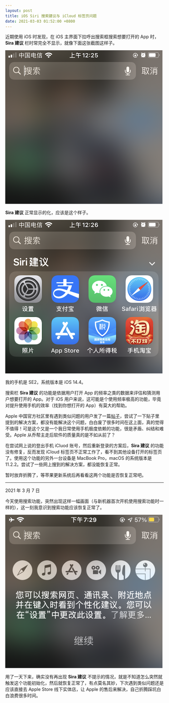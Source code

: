 ```yaml
---
layout: post
title: iOS Siri 搜索建议与 iCloud 标签页问题
date: 2021-03-03 01:52:00 +0800
---
```


近期使用 iOS 时发现，在 iOS 主界面下拉呼出搜索框搜索想要打开的 App 时，**Sira 建议** 栏时常完全不显示，就像下面这张截图这样子。

![](/assets/img/ios-search-sira-recommend-empty.png)

**Sira 建议** 正常显示的化，应该是这个样子。

![](/assets/img/ios-search-sira-recommend-ok.png)

我的手机是 SE2，系统版本是 iOS 14.4。

搜索栏 **Sira 建议** 的功能是依据用户打开 App 的频率之类的数据来评估和猜测用户想要打开的 App。对于 iOS 用户来说，这可能是个使用频率极高的功能，毕竟对提升使用手机的效率（找到你想打开的 App）有莫大的帮助。

Apple 中国官方社区里有遇到类似问题的用户发了一篇[帖子](https://discussionschinese.apple.com/thread/251852851)，尝试了一下贴子里提到的解决方案，都没有能解决这个问题，白白废了很多时间在这上面，真的觉得不值得！可是这个又是一个我日常使用手机极度依赖的功能，很是矛盾、纠结和难受。Apple 从乔帮主走后软件的质量真的是不如从前了？

在尝试网上说的登出手机 iCluod 账号，然后重新登录的方案后，**Sira 建议** 的功能没有修复，反而发现 iCloud 标签页不正常工作了，看不到其他设备打开的标签页了。使用这个功能的另外一台设备是 MacBook Pro，macOS 的系统版本是 11.2.2。尝试了一些网上搜到的解决方案，都没能恢复正常。

暂时放弃折腾了，等苹果更新系统后再看看这两个功能是否恢复正常吧。

---

2021 年 3 月 7 日

今天使用搜索功能，突然出现这样一幅画面（与新机器首次开机使用搜索功能时一样的），这一刻我意识到搜索功能应该恢复正常了。

![](/assets/img/ios-search-sira-recommend-init.png)

用了一天下来，确实没有再出现 **Sira 建议** 不提示的情况，就是不知道怎么突然就触发这个功能初始化，然后就恢复正常了，有点莫名其妙，下次遇到类似问题还是应该直接去 Apple Store 线下实体店，让 Apple 的售后来解决，自己折腾踩坑白白浪费很多时间。
